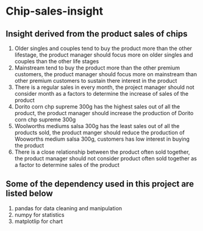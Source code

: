 #                             Chip-sales-insight
      
 ##          Insight derived from the product sales of chips
1. Older singles and couples tend to buy the product more than the other lifestage, the product manager should focus more on older singles and couples than the other life stages
2.  Mainstream tend to buy the product more than the other premium customers, the product manager should focus more on mainstream than other premium customers to            sustain there interest in the product
3. There is a regular sales in every month, the project manager should not consider month as a factors to determine the increase of sales of the product
4. Dorito corn chp supreme 300g has the highest sales out of all the product, the product manager should increase the production of Dorito corn chp supreme 300g
5. Woolworths mediums salsa 300g has the least sales out of all the products sold, the product manger should reduce the production of Wooworths medium salsa 300g, customers has low interest in buying the product
6. There is a close relationship between the product often sold together, the product manager should not consider product often sold together as a factor to determine sales of the product

##  Some of the dependency used in this project are listed below
1. pandas for data cleaning and manipulation
2. numpy for statistics
3. matplotlip for chart
